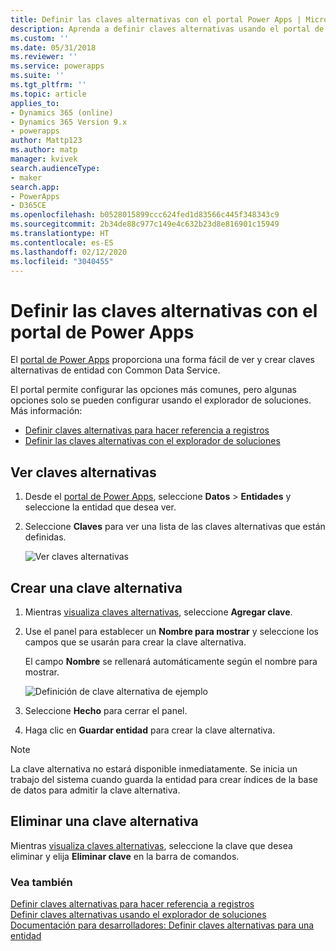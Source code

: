 ```yaml
---
title: Definir las claves alternativas con el portal Power Apps | MicrosoftDocs
description: Aprenda a definir claves alternativas usando el portal de Power Apps
ms.custom: ''
ms.date: 05/31/2018
ms.reviewer: ''
ms.service: powerapps
ms.suite: ''
ms.tgt_pltfrm: ''
ms.topic: article
applies_to:
- Dynamics 365 (online)
- Dynamics 365 Version 9.x
- powerapps
author: Mattp123
ms.author: matp
manager: kvivek
search.audienceType:
- maker
search.app:
- PowerApps
- D365CE
ms.openlocfilehash: b0528015899ccc624fed1d83566c445f348343c9
ms.sourcegitcommit: 2b34de88c977c149e4c632b23d8e816901c15949
ms.translationtype: HT
ms.contentlocale: es-ES
ms.lasthandoff: 02/12/2020
ms.locfileid: "3040455"
---
```

# <a name="define-alternate-keys-using-power-apps-portal"></a>Definir las claves alternativas con el portal de Power Apps

El [portal de Power Apps](https://make.powerapps.com/?utm_source=padocs&utm_medium=linkinadoc&utm_campaign=referralsfromdoc) proporciona una forma fácil de ver y crear claves alternativas de entidad con Common Data Service.

El portal permite configurar las opciones más comunes, pero algunas opciones solo se pueden configurar usando el explorador de soluciones. <br />Más información: 
- [Definir claves alternativas para hacer referencia a registros](define-alternate-keys-reference-records.md)
- [Definir las claves alternativas con el explorador de soluciones](define-alternate-keys-solution-explorer.md)

## <a name="view-alternate-keys"></a>Ver claves alternativas

1. Desde el [portal de Power Apps](https://make.powerapps.com/?utm_source=padocs&utm_medium=linkinadoc&utm_campaign=referralsfromdoc), seleccione **Datos** > **Entidades** y seleccione la entidad que desea ver.
2. Seleccione **Claves** para ver una lista de las claves alternativas que están definidas.

    ![Ver claves alternativas](media/view-alternate-keys-portal.png)

## <a name="create-an-alternate-key"></a>Crear una clave alternativa

1. Mientras [visualiza claves alternativas](#view-alternate-keys), seleccione **Agregar clave**.
2. Use el panel para establecer un **Nombre para mostrar** y seleccione los campos que se usarán para crear la clave alternativa.

    El campo **Nombre** se rellenará automáticamente según el nombre para mostrar.

    ![Definición de clave alternativa de ejemplo](media/alternate-key-account-number-sic-code.png)

1. Seleccione **Hecho** para cerrar el panel.
2. Haga clic en **Guardar entidad** para crear la clave alternativa.

> [!NOTE]
> La clave alternativa no estará disponible inmediatamente. Se inicia un trabajo del sistema cuando guarda la entidad para crear índices de la base de datos para admitir la clave alternativa.

## <a name="delete-an-alternate-key"></a>Eliminar una clave alternativa

Mientras [visualiza claves alternativas](#view-alternate-keys), seleccione la clave que desea eliminar y elija **Eliminar clave** en la barra de comandos.

### <a name="see-also"></a>Vea también

[Definir claves alternativas para hacer referencia a registros](define-alternate-keys-reference-records.md)<br />
[Definir claves alternativas usando el explorador de soluciones](define-alternate-keys-solution-explorer.md)<br />
[Documentación para desarrolladores: Definir claves alternativas para una entidad](/dynamics365/customer-engagement/developer/define-alternate-keys-entity)
